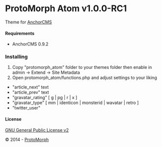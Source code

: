 ProtoMorph Atom v1.0.0-RC1
======================

Theme for [AnchorCMS][2]

#### Requirements

- AnchorCMS 0.9.2

### Installing

1. Copy "protomorph_atom" folder to your themes folder then enable in admin -> Extend -> Site Metadata
2. Open protomorph_atom/functions.php and adjust settings to your liking
 - "article_next" text
 - "article_prev" text
 - "gravatar_rating" [ g | pg | r | x ]
 - "gravatar_type" [ mm | identicon | monsterid | wavatar | retro ]
 - "twitter_user"

#### License

[GNU General Public License v2][3]

© 2014 - [ProtoMorph][1]

[1]: http://protomorph.tk/
[2]: http://anchorcms.com/
[3]: http://opensource.org/licenses/GPL-2.0
